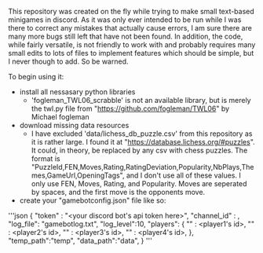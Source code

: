 This repository was created on the fly while trying to make small text-based minigames in discord.
As it was only ever intended to be run while I was there to correct any mistakes that actually cause errors, I am sure there are many more bugs still left that have not been found.
In addition, the code, while fairly versatile, is not friendly to work with and probably requires many small edits to lots of files to implement features which should be simple, but I never though to add. 
So be warned.

To begin using it:
- install all nessasary python libraries
    - 'fogleman_TWL06_scrabble' is not an available library, but is merely the twl.py file from "https://github.com/fogleman/TWL06" by Michael fogleman
- download missing data resources
    - I have excluded 'data/lichess_db_puzzle.csv' from this repository as it is rather large. I found it at "https://database.lichess.org/#puzzles". It could, in theory, be replaced by any csv with chess puzzles. The format is "PuzzleId,FEN,Moves,Rating,RatingDeviation,Popularity,NbPlays,Themes,GameUrl,OpeningTags", and I don't use all of these values. I only use FEN, Moves, Rating, and Popularity. Moves are seperated by spaces, and the first move is the opponents move.
- create your "gamebotconfig.json" file like so:

'''json
{
    "token" : "<your discord bot's api token here>",
    "channel_id" : <the channel id your game will run in>,
    "log_file": "gamebotlog.txt",
    "log_level":10,
    "players": {
        "<player1 name>" : <player1's id>,
        "<player2 name>" : <player2's id>,
        "<player3 name>" : <player3's id>,
        "<player4 name>" : <player4's id>,
    },
    "temp_path":"temp",
    "data_path":"data",
}
'''